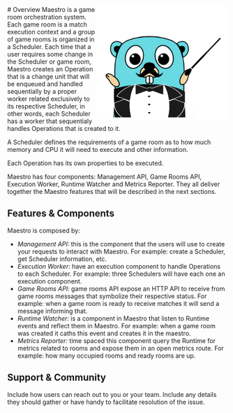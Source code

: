 <img align="right" width="300" height="260" src="./images/gopher-maestro.png">
# Overview
Maestro is a game room orchestration system. Each game room is a match execution context and a group of game rooms is organized in a Scheduler. Each time that a user requires some change in the Scheduler or game room, Maestro creates an Operation that is a change unit that will be enqueued and handled sequentially by a proper worker related exclusively to its respective Scheduler, in other words, each Scheduler has a worker that sequentialy handles Operations that is created to it.

A Scheduler defines the requirements of a game room as to how much memory and CPU it will need to execute and other information.

Each Operation has its own properties to be executed.

Maestro has four components: Management API, Game Rooms API, Execution Worker, Runtime Watcher and Metrics Reporter. They all deliver together the Maestro features that will be described in the next sections.

## Features & Components

Maestro is composed by:

- *Management API:* this is the component that the users will use to create your requests to interact with Maestro. For example: create a Scheduler, get Scheduler information, etc.
- *Execution Worker:* have an execution component to handle Operations to each Scheduler. For example: three Schedulers will have each one an execution component.
- *Game Rooms API*: game rooms API expose an HTTP API to receive from game rooms messages that symbolize their respective status. For example: when a game room is ready to receive matches it will send a message informing that.
- *Runtime Watcher:* is a component in Maestro that listen to Runtime events and reflect them in Maestro. For example: when a game room was created it caths this event and creates it in the maestro.
- *Metrics Reporter:* time spaced this component query the Runtime for metrics related to rooms and expose them in an open metrics route. For example: how many occupied rooms and ready rooms are up.

## Support & Community

Include how users can reach out to you or your team. Include any details they should gather or have handy to facilitate resolution of the issue.
